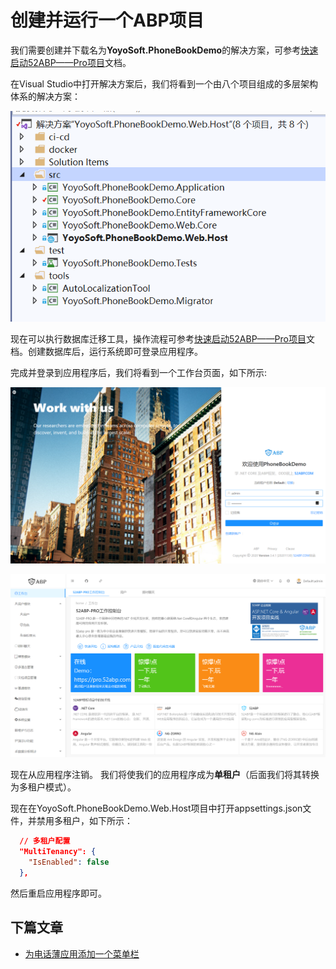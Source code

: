 # 创建并运行一个ABP项目


我们需要创建并下载名为**YoyoSoft.PhoneBookDemo**的解决方案，可参考[快速启动52ABP——Pro项目](/docs/Getting-Started-Angular.md)文档。

 在Visual Studio中打开解决方案后，我们将看到一个由八个项目组成的多层架构体系的解决方案：

![多层架构体系的解决方案](images/1.1.png)
 

现在可以执行数据库迁移工具，操作流程可参考[快速启动52ABP——Pro项目](/docs/Getting-Started-Angular.md)文档。创建数据库后，运行系统即可登录应用程序。

完成并登录到应用程序后，我们将看到一个工作台页面，如下所示:

![登录页面](images/1.2.png)

![工作台](images/1.3.png)

 

现在从应用程序注销。 我们将使我们的应用程序成为**单租户**（后面我们将其转换为多租户模式）。 

现在在YoyoSoft.PhoneBookDemo.Web.Host项目中打开appsettings.json文件，并禁用多租户，如下所示：

```json
  // 多租户配置
  "MultiTenancy": { 
    "IsEnabled": false
  },

```

然后重启应用程序即可。
 
 
## 下篇文章

- [为电话薄应用添加一个菜单栏](2.Adding-New-Menu-Item.md)